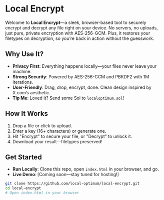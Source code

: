 # Local Encrypt

Welcome to **Local Encrypt**—a sleek, browser-based tool to securely encrypt and decrypt any file right on your device. No servers, no uploads, just pure, private encryption with AES-256-GCM. Plus, it restores your filetypes on decryption, so you’re back in action without the guesswork.

## Why Use It?
- **Privacy First**: Everything happens locally—your files never leave your machine.
- **Strong Security**: Powered by AES-256-GCM and PBKDF2 with 1M iterations.
- **User-Friendly**: Drag, drop, encrypt, done. Clean design inspired by X.com’s aesthetic.
- **Tip Me**: Loved it? Send some Sol to `localoptimum.sol`!

## How It Works
1. Drop a file or click to upload.
2. Enter a key (16+ characters) or generate one.
3. Hit "Encrypt" to secure your file, or "Decrypt" to unlock it.
4. Download your result—filetypes preserved!

## Get Started
- **Run Locally**: Clone this repo, open `index.html` in your browser, and go.
- **Live Demo**: [Coming soon—stay tuned for hosting!]

```bash
git clone https://github.com/local-optimum/local-encrypt.git
cd local-encrypt
# Open index.html in your browser